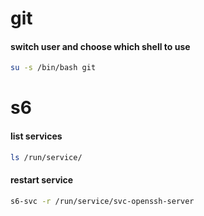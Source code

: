 # git

#### switch user and choose which shell to use
```bash
su -s /bin/bash git
```
# s6

#### list services
```bash
ls /run/service/
```

#### restart service
```bash
s6-svc -r /run/service/svc-openssh-server
```
